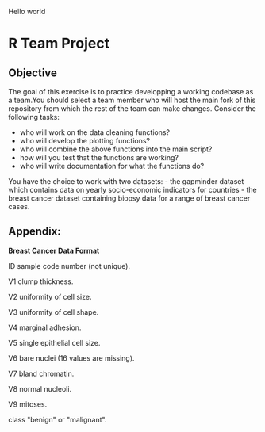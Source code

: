 Hello world 

# R Team Project

## Objective

The goal of this exercise is to practice developping a working codebase
as a team.You should select a team member who will host the main fork of
this repository from which the rest of the team can make changes.
Consider the following tasks:

-   who will work on the data cleaning functions?
-   who will develop the plotting functions?
-   who will combine the above functions into the main script?
-   how will you test that the functions are working?
- who will write documentation for what the functions do?

You have the choice to work with two datasets: - the gapminder dataset
which contains data on yearly socio-economic indicators for countries -
the breast cancer dataset containing biopsy data for a range of breast
cancer cases.

## Appendix:

**Breast Cancer Data Format**

ID sample code number (not unique).

V1 clump thickness.

V2 uniformity of cell size.

V3 uniformity of cell shape.

V4 marginal adhesion.

V5 single epithelial cell size.

V6 bare nuclei (16 values are missing).

V7 bland chromatin.

V8 normal nucleoli.

V9 mitoses.

class "benign" or "malignant".
